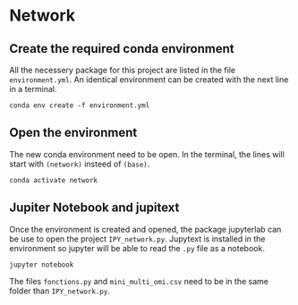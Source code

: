 # Network

## Create the required conda environment

All the necessery package for this project are listed in the file `environment.yml`. An identical environment can be created with the next line in a terminal.

```
conda env create -f environment.yml
```


## Open the environment

The new conda environment need to be open. In the terminal, the lines will start with `(network)` insteed of `(base)`.

```
conda activate network
```

## Jupiter Notebook and jupitext

Once the environment is created and opened, the package jupyterlab can be use to open the project `IPY_network.py`.
Jupytext is installed in the environment so jupyter will be able to read the `.py` file as a notebook.


```
jupyter notebook
```

The files `fonctions.py` and `mini_multi_omi.csv` need to be in the same folder than `IPY_network.py`.

